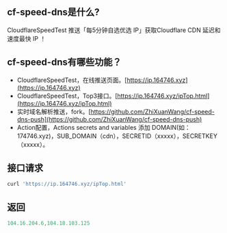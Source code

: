 ## cf-speed-dns是什么?
CloudflareSpeedTest 推送「每5分钟自选优选 IP」获取Cloudflare CDN 延迟和速度最快 IP ！

## cf-speed-dns有哪些功能？
* CloudflareSpeedTest，在线推送页面。[https://ip.164746.xyz](https://ip.164746.xyz)
* CloudflareSpeedTest，Top3接口。[https://ip.164746.xyz/ipTop.html](https://ip.164746.xyz/ipTop.html)
* 实时域名解析推送，fork。[https://github.com/ZhiXuanWang/cf-speed-dns-push](https://github.com/ZhiXuanWang/cf-speed-dns-push)
* Action配置，Actions secrets and variables 添加 DOMAIN(如：174746.xyz)，SUB_DOMAIN（cdn），SECRETID（xxxxx），SECRETKEY（xxxxx）。

## 接口请求
```javascript
curl 'https://ip.164746.xyz/ipTop.html'
```
## 返回
```javascript
104.16.204.6,104.18.103.125
```
